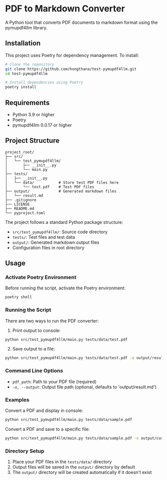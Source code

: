 # PDF to Markdown Converter

A Python tool that converts PDF documents to markdown format using the pymupdf4llm library.

## Installation

This project uses Poetry for dependency management. To install:

```bash
# Clone the repository
git clone https://github.com/hongthana/test-pymupdf4llm.git
cd test-pymupdf4llm

# Install dependencies using Poetry
poetry install
```

## Requirements

- Python 3.9 or higher
- Poetry
- pymupdf4llm 0.0.17 or higher

## Project Structure

```
project_root/
├── src/
│   └── test_pymupdf4llm/
│       ├── __init__.py
│       └── main.py
├── tests/
│   ├── __init__.py
│   └── data/           # Store test PDF files here
│       └── test.pdf    # Test PDF files
├── output/             # Generated markdown files
│   └── result.md
├── .gitignore
├── LICENSE
├── README.md
└── pyproject.toml
```

The project follows a standard Python package structure:
- `src/test_pymupdf4llm/`: Source code directory
- `tests/`: Test files and test data
- `output/`: Generated markdown output files
- Configuration files in root directory

## Usage

### Activate Poetry Environment

Before running the script, activate the Poetry environment:

```bash
poetry shell
```

### Running the Script

There are two ways to run the PDF converter:

1. Print output to console:
```bash
python src/test_pymupdf4llm/main.py tests/data/test.pdf
```

2. Save output to a file:
```bash
python src/test_pymupdf4llm/main.py tests/data/test.pdf -o output/result.md
```

### Command Line Options

- `pdf_path`: Path to your PDF file (required)
- `-o, --output`: Output file path (optional, defaults to 'output/result.md')

### Examples

Convert a PDF and display in console:
```bash
python src/test_pymupdf4llm/main.py tests/data/sample.pdf
```

Convert a PDF and save to a specific file:
```bash
python src/test_pymupdf4llm/main.py tests/data/sample.pdf -o output/custom_name.md
```

### Directory Setup

1. Place your PDF files in the `tests/data/` directory
2. Output files will be saved in the `output/` directory by default
3. The `output/` directory will be created automatically if it doesn't exist
